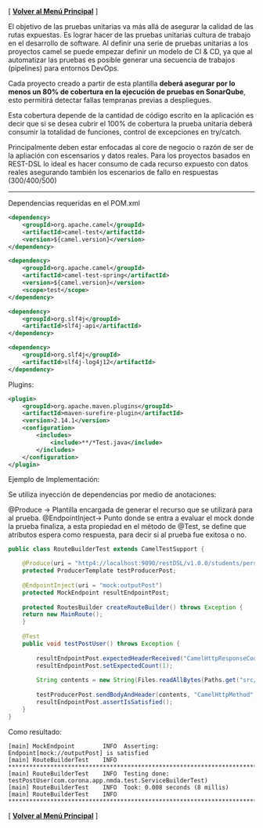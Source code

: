 [ **[Volver al Menú Principal](MAIN.md)** ]


El objetivo de las pruebas unitarias va más allá de asegurar la calidad de las rutas expuestas. Es lograr hacer de las pruebas unitarias cultura de trabajo en el desarrollo de software.
Al definir una serie de pruebas unitarias a los proyectos camel se puede empezar definir un modelo de CI & CD, ya que al automatizar las pruebas es posible generar una secuencia de trabajos (pipelines) para entornos DevOps.

Cada proyecto creado a partir de esta plantilla **deberá asegurar por lo menos un 80% de cobertura en la ejecución de pruebas en SonarQube**, esto permitirá detectar fallas tempranas previas a despliegues. 

Esta cobertura depende de la cantidad de código escrito en la aplicación es decir que si se desea cubrir el 100% de cobertura la prueba unitaria deberá consumir la totalidad de funciones, control de excepciones en try/catch.

Principalmente deben estar enfocadas al core de negocio o razón de ser de la apliación con escensarios y datos reales.
Para los proyectos basados en REST-DSL lo ideal es hacer consumo de cada recurso expuesto con datos reales asegurando también los escenarios de fallo en respuestas (300/400/500)


***

Dependencias requeridas en el POM.xml

```xml
<dependency>
	<groupId>org.apache.camel</groupId>
	<artifactId>camel-test</artifactId>
	<version>${camel.version}</version>
</dependency>

<dependency>
	<groupId>org.apache.camel</groupId>
	<artifactId>camel-test-spring</artifactId>
	<version>${camel.version}</version>
	<scope>test</scope>
</dependency>

<dependency>
	<groupId>org.slf4j</groupId>
	<artifactId>slf4j-api</artifactId>
</dependency>

<dependency>
	<groupId>org.slf4j</groupId>
	<artifactId>slf4j-log4j12</artifactId>
</dependency>
```
Plugins:

```xml
<plugin>
	<groupId>org.apache.maven.plugins</groupId>
	<artifactId>maven-surefire-plugin</artifactId>
	<version>2.14.1</version>
	<configuration>
		<includes>
			<include>**/*Test.java</include>
		</includes>
	</configuration>
</plugin>
```

Ejemplo de Implementación:

Se utiliza inyección de dependencias por medio de anotaciones:

@Produce  -> Plantilla encargada de generar el recurso que se utilizará para al prueba.
@EndpointInject-> Punto donde se entra a evaluar el mock donde la prueba finaliza, a esta propiedad en el método de @Test, se define que atributos espera como respuesta, para decir si al prueba fue exitosa o no.

```java
public class RouteBuilderTest extends CamelTestSupport {

    @Produce(uri = "http4://localhost:9090/restDSL/v1.0.0/students/personal-info")
    protected ProducerTemplate testProducerPost;
	
    @EndpointInject(uri = "mock:outputPost")
    protected MockEndpoint resultEndpointPost;
	
    protected RoutesBuilder createRouteBuilder() throws Exception {
	return new MainRoute();
    }
	
    @Test
    public void testPostUser() throws Exception {
    	
    	resultEndpointPost.expectedHeaderReceived("CamelHttpResponseCode", "200");
    	resultEndpointPost.setExpectedCount(1);
    	    	
    	String contents = new String(Files.readAllBytes(Paths.get("src/test/resources/user.json"))); 
    	
    	testProducerPost.sendBodyAndHeader(contents, "CamelHttpMethod", "POST");
    	resultEndpointPost.assertIsSatisfied();
    }
}
```

Como resultado:

```
[main] MockEndpoint        INFO  Asserting: Endpoint[mock://outputPost] is satisfied
[main] RouteBuilderTest    INFO  ********************************************************************************
[main] RouteBuilderTest    INFO  Testing done: testPostUser(com.corona.app.nmda.test.ServiceBuilderTest)
[main] RouteBuilderTest    INFO  Took: 0.008 seconds (8 millis)
[main] RouteBuilderTest    INFO  ********************************************************************************
```

[ **[Volver al Menú Principal](MAIN.md)** ]